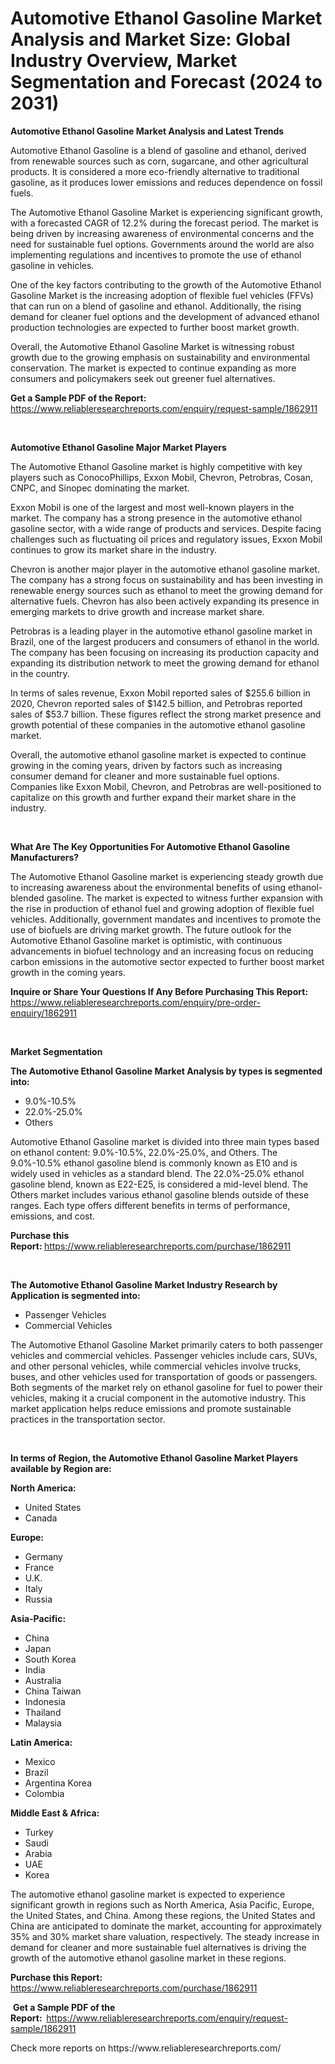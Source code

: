 <p><h1>Automotive Ethanol Gasoline Market Analysis and Market Size: Global Industry Overview, Market Segmentation and Forecast (2024 to 2031)</h1></p><p><strong>Automotive Ethanol Gasoline Market Analysis and Latest Trends</strong></p>
<p><p>Automotive Ethanol Gasoline is a blend of gasoline and ethanol, derived from renewable sources such as corn, sugarcane, and other agricultural products. It is considered a more eco-friendly alternative to traditional gasoline, as it produces lower emissions and reduces dependence on fossil fuels.</p><p>The Automotive Ethanol Gasoline Market is experiencing significant growth, with a forecasted CAGR of 12.2% during the forecast period. The market is being driven by increasing awareness of environmental concerns and the need for sustainable fuel options. Governments around the world are also implementing regulations and incentives to promote the use of ethanol gasoline in vehicles.</p><p>One of the key factors contributing to the growth of the Automotive Ethanol Gasoline Market is the increasing adoption of flexible fuel vehicles (FFVs) that can run on a blend of gasoline and ethanol. Additionally, the rising demand for cleaner fuel options and the development of advanced ethanol production technologies are expected to further boost market growth.</p><p>Overall, the Automotive Ethanol Gasoline Market is witnessing robust growth due to the growing emphasis on sustainability and environmental conservation. The market is expected to continue expanding as more consumers and policymakers seek out greener fuel alternatives.</p></p>
<p><strong>Get a Sample PDF of the Report:&nbsp;</strong> <a href="https://www.reliableresearchreports.com/enquiry/request-sample/1862911">https://www.reliableresearchreports.com/enquiry/request-sample/1862911</a></p>
<p>&nbsp;</p>
<p><strong>Automotive Ethanol Gasoline Major Market Players</strong></p>
<p><p>The Automotive Ethanol Gasoline market is highly competitive with key players such as ConocoPhillips, Exxon Mobil, Chevron, Petrobras, Cosan, CNPC, and Sinopec dominating the market. </p><p>Exxon Mobil is one of the largest and most well-known players in the market. The company has a strong presence in the automotive ethanol gasoline sector, with a wide range of products and services. Despite facing challenges such as fluctuating oil prices and regulatory issues, Exxon Mobil continues to grow its market share in the industry.</p><p>Chevron is another major player in the automotive ethanol gasoline market. The company has a strong focus on sustainability and has been investing in renewable energy sources such as ethanol to meet the growing demand for alternative fuels. Chevron has also been actively expanding its presence in emerging markets to drive growth and increase market share.</p><p>Petrobras is a leading player in the automotive ethanol gasoline market in Brazil, one of the largest producers and consumers of ethanol in the world. The company has been focusing on increasing its production capacity and expanding its distribution network to meet the growing demand for ethanol in the country. </p><p>In terms of sales revenue, Exxon Mobil reported sales of $255.6 billion in 2020, Chevron reported sales of $142.5 billion, and Petrobras reported sales of $53.7 billion. These figures reflect the strong market presence and growth potential of these companies in the automotive ethanol gasoline market. </p><p>Overall, the automotive ethanol gasoline market is expected to continue growing in the coming years, driven by factors such as increasing consumer demand for cleaner and more sustainable fuel options. Companies like Exxon Mobil, Chevron, and Petrobras are well-positioned to capitalize on this growth and further expand their market share in the industry.</p></p>
<p>&nbsp;</p>
<p><strong>What Are The Key Opportunities For Automotive Ethanol Gasoline Manufacturers?</strong></p>
<p><p>The Automotive Ethanol Gasoline market is experiencing steady growth due to increasing awareness about the environmental benefits of using ethanol-blended gasoline. The market is expected to witness further expansion with the rise in production of ethanol fuel and growing adoption of flexible fuel vehicles. Additionally, government mandates and incentives to promote the use of biofuels are driving market growth. The future outlook for the Automotive Ethanol Gasoline market is optimistic, with continuous advancements in biofuel technology and an increasing focus on reducing carbon emissions in the automotive sector expected to further boost market growth in the coming years.</p></p>
<p><strong>Inquire or Share Your Questions If Any Before Purchasing This Report:</strong> <a href="https://www.reliableresearchreports.com/enquiry/pre-order-enquiry/1862911">https://www.reliableresearchreports.com/enquiry/pre-order-enquiry/1862911</a></p>
<p>&nbsp;</p>
<p><strong>Market Segmentation</strong></p>
<p><strong>The Automotive Ethanol Gasoline Market Analysis by types is segmented into:</strong></p>
<p><ul><li>9.0%-10.5%</li><li>22.0%-25.0%</li><li>Others</li></ul></p>
<p><p>Automotive Ethanol Gasoline market is divided into three main types based on ethanol content: 9.0%-10.5%, 22.0%-25.0%, and Others. The 9.0%-10.5% ethanol gasoline blend is commonly known as E10 and is widely used in vehicles as a standard blend. The 22.0%-25.0% ethanol gasoline blend, known as E22-E25, is considered a mid-level blend. The Others market includes various ethanol gasoline blends outside of these ranges. Each type offers different benefits in terms of performance, emissions, and cost.</p></p>
<p><strong>Purchase this Report:&nbsp;</strong><a href="https://www.reliableresearchreports.com/purchase/1862911">https://www.reliableresearchreports.com/purchase/1862911</a></p>
<p>&nbsp;</p>
<p><strong>The Automotive Ethanol Gasoline Market Industry Research by Application is segmented into:</strong></p>
<p><ul><li>Passenger Vehicles</li><li>Commercial Vehicles</li></ul></p>
<p><p>The Automotive Ethanol Gasoline Market primarily caters to both passenger vehicles and commercial vehicles. Passenger vehicles include cars, SUVs, and other personal vehicles, while commercial vehicles involve trucks, buses, and other vehicles used for transportation of goods or passengers. Both segments of the market rely on ethanol gasoline for fuel to power their vehicles, making it a crucial component in the automotive industry. This market application helps reduce emissions and promote sustainable practices in the transportation sector.</p></p>
<p>&nbsp;</p>
<p><strong>In terms of Region, the Automotive Ethanol Gasoline Market Players available by Region are:</strong></p>
<p>
    <p> <strong> North America: </strong>
        <ul>
            <li>United States</li>
            <li>Canada</li>
        </ul>
        </p> 
    <p> <strong> Europe: </strong>
        <ul>
            <li>Germany</li>
            <li>France</li>
            <li>U.K.</li>
            <li>Italy</li>
            <li>Russia</li>
        </ul>
        </p> 
    <p> <strong> Asia-Pacific: </strong>
        <ul>
            <li>China</li>
            <li>Japan</li>
            <li>South Korea</li>
            <li>India</li>
            <li>Australia</li>
            <li>China Taiwan</li>
            <li>Indonesia</li>
            <li>Thailand</li>
            <li>Malaysia</li>
        </ul>
        </p> 
    <p> <strong> Latin America: </strong>
        <ul>
            <li>Mexico</li>
            <li>Brazil</li>
            <li>Argentina Korea</li>
            <li>Colombia</li>
        </ul>
        </p> 
    <p> <strong> Middle East & Africa: </strong>
        <ul>
            <li>Turkey</li>
            <li>Saudi</li>
            <li>Arabia</li>
            <li>UAE</li>
            <li>Korea</li>
        </ul>
    </p>
    </p>
<p><p>The automotive ethanol gasoline market is expected to experience significant growth in regions such as North America, Asia Pacific, Europe, the United States, and China. Among these regions, the United States and China are anticipated to dominate the market, accounting for approximately 35% and 30% market share valuation, respectively. The steady increase in demand for cleaner and more sustainable fuel alternatives is driving the growth of the automotive ethanol gasoline market in these regions.</p></p>
<p><strong>Purchase this Report: </strong><a href="https://www.reliableresearchreports.com/purchase/1862911">https://www.reliableresearchreports.com/purchase/1862911</a></p>
<p>&nbsp;<strong>Get a Sample PDF of the Report:&nbsp;&nbsp;</strong><a href="https://www.reliableresearchreports.com/enquiry/request-sample/1862911">https://www.reliableresearchreports.com/enquiry/request-sample/1862911</a></p>
<p><strong></strong></p>
<p>Check more reports on https://www.reliableresearchreports.com/</p>